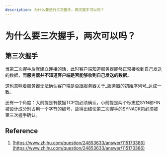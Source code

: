 ```yaml
---
description: 为什么要进行三次握手，两次握手可以吗？
---
```


# 为什么要三次握手，两次可以吗？

## 第三次握手

当第二次握手后就建立连接的话，此时客户端知道服务器能够正常接收到自己发送的数据，而**服务器并不知道客户端是否能够收到自己发送的数据**。

这也意味着服务器无法确认客户端是否跟服务器关于_服务器的初始序列号_达成一致。

还有一个角度：大前提是有数据TCP包必须确认，小前提是两个标志位SYN和FIN被设计成分别占用一个字节的编号，故得出结论第二次握手的SYNACK包必须被第三次握手确认。

## Reference

1. [https://www.zhihu.com/question/24853633/answer/115173386](https://www.zhihu.com/question/24853633/answer/115173386)

